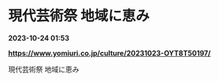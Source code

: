 # 現代芸術祭 地域に恵み

**2023-10-24 01:53**

**https://www.yomiuri.co.jp/culture/20231023-OYT8T50197/**

現代芸術祭 地域に恵み
